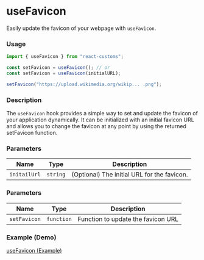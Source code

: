 # useFavicon

Easily update the favicon of your webpage with `useFavicon`.

### Usage

```jsx
import { useFavicon } from "react-customs";

const setFavicon = useFavicon(); // or
const setFavicon = useFavicon(initialURL);

setFavicon("https://upload.wikimedia.org/wikip... .png");
```

### Description

The `useFavicon` hook provides a simple way to set and update the favicon of your application dynamically. It can be initialized with an initial favicon URL and allows you to change the favicon at any point by using the returned setFavicon function.

### Parameters

| Name         | Type     | Description                                 |
| ------------ | -------- | ------------------------------------------- |
| `initailUrl` | `string` | (Optional) The initial URL for the favicon. |

### Parameters

| Name         | Type       | Description                        |
| ------------ | ---------- | ---------------------------------- |
| `setFavicon` | `function` | Function to update the favicon URL |

### Example (Demo)

<a href="https://use-favicon.pages.dev/" target="_blank">useFavicon (Example)</a>
